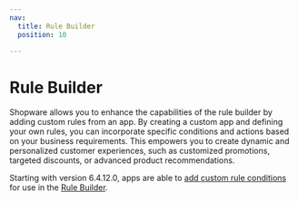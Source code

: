 ```yaml
---
nav:
  title: Rule Builder
  position: 10

---
```


# Rule Builder

Shopware allows you to enhance the capabilities of the rule builder by adding custom rules from an app. By creating a custom app and defining your own rules, you can incorporate specific conditions and actions based on your business requirements. This empowers you to create dynamic and personalized customer experiences, such as customized promotions, targeted discounts, or advanced product recommendations.		

Starting with version 6.4.12.0, apps are able to [add custom rule conditions](./add-custom-rule-conditions) for use in the [Rule Builder](../../../../concepts/framework/rules).
